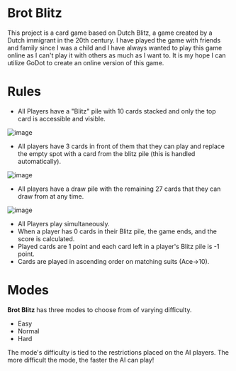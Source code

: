# Brot Blitz
This project is a card game based on Dutch Blitz, a game created by a Dutch immigrant in the 20th century. I have played the game with friends and family since I was a child and I have
always wanted to play this game online as I can't play it with others as much as I want to. It is my hope I can utilize GoDot
to create an online version of this game. 

# Rules

- All Players have a "Blitz" pile with 10 cards stacked and only the top card is accessible and visible.

![image](https://github.com/user-attachments/assets/67ffb091-18b3-48f6-af38-0c268098e848)

- All players have 3 cards in front of them that they can play and replace the empty spot with a card from the blitz pile (this is handled automatically).

![image](https://github.com/user-attachments/assets/35a19d40-91b4-4bab-bd47-8621adfd9737)

- All players have a draw pile with the remaining 27 cards that they can draw from at any time.

![image](https://github.com/user-attachments/assets/1161bc98-1a03-49c2-9489-5fb38863bd13)


- All Players play simultaneously.
- When a player has 0 cards in their Blitz pile, the game ends, and the score is calculated.
- Played cards are 1 point and each card left in a player's Blitz pile is -1 point.
- Cards are played in ascending order on matching suits (Ace->10).

# Modes

**Brot Blitz** has three modes to choose from of varying difficulty.
- Easy
- Normal
- Hard

The mode's difficulty is tied to the restrictions placed on the AI players. The more difficult the mode, the faster the AI can play!
